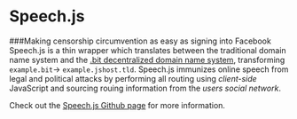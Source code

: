 # Speech.js

###Making censorship circumvention as easy as signing into Facebook
Speech.js is a thin wrapper which translates between the traditional domain name system and the [.bit decentralized domain name system](http://dot-bit.org/Main_Page), transforming `example.bit`-> `example.jshost.tld`. Speech.js immunizes online speech from legal and political attacks by performing all routing using _client-side_ JavaScript and sourcing rouing information from the _users social network_.

Check out the [Speech.js Github page](http://speechjs.github.io/speech.js/) for more information.

